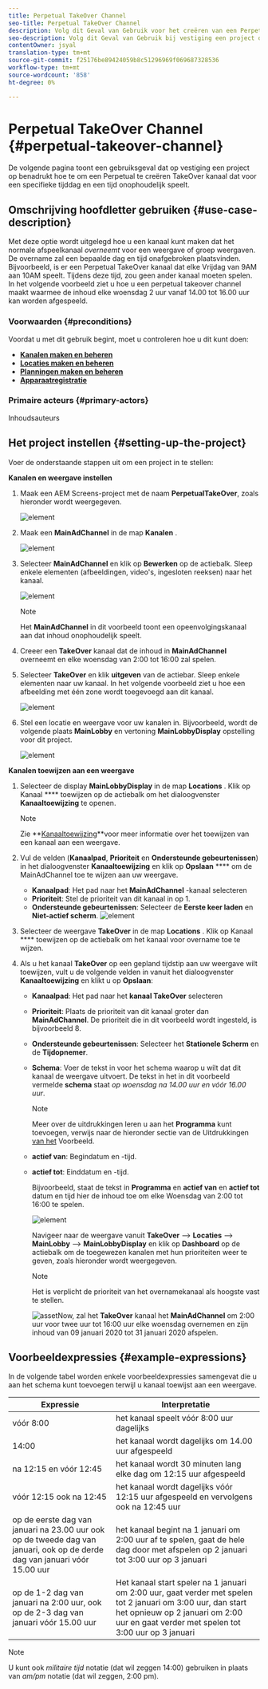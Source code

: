 ```yaml
---
title: Perpetual TakeOver Channel
seo-title: Perpetual TakeOver Channel
description: Volg dit Geval van Gebruik voor het creëren van een Perpetual TakeOver Kanaal.
seo-description: Volg dit Geval van Gebruik bij vestiging een project dat tot een PerpetualTakeOver kanaal leidt dat onophoudelijk voor een specifieke tijddag en een tijd speelt.
contentOwner: jsyal
translation-type: tm+mt
source-git-commit: f25176be89424059b8c51296969f069687328536
workflow-type: tm+mt
source-wordcount: '858'
ht-degree: 0%

---
```



# Perpetual TakeOver Channel {#perpetual-takeover-channel}

De volgende pagina toont een gebruiksgeval dat op vestiging een project op benadrukt hoe te om een Perpetual te creëren TakeOver kanaal dat voor een specifieke tijddag en een tijd onophoudelijk speelt.

## Omschrijving hoofdletter gebruiken {#use-case-description}

Met deze optie wordt uitgelegd hoe u een kanaal kunt maken dat het normale afspeelkanaal *overneemt* voor een weergave of groep weergaven. De overname zal een bepaalde dag en tijd onafgebroken plaatsvinden.
Bijvoorbeeld, is er een Perpetual TakeOver kanaal dat elke Vrijdag van 9AM aan 10AM speelt. Tijdens deze tijd, zou geen ander kanaal moeten spelen. In het volgende voorbeeld ziet u hoe u een perpetual takeover channel maakt waarmee de inhoud elke woensdag 2 uur vanaf 14.00 tot 16.00 uur kan worden afgespeeld.

### Voorwaarden {#preconditions}

Voordat u met dit gebruik begint, moet u controleren hoe u dit kunt doen:

* **[Kanalen maken en beheren](managing-channels.md)**
* **[Locaties maken en beheren](managing-locations.md)**
* **[Planningen maken en beheren](managing-schedules.md)**
* **[Apparaatregistratie](device-registration.md)**

### Primaire acteurs {#primary-actors}

Inhoudsauteurs

## Het project instellen {#setting-up-the-project}

Voer de onderstaande stappen uit om een project in te stellen:

**Kanalen en weergave instellen**

1. Maak een AEM Screens-project met de naam **PerpetualTakeOver**, zoals hieronder wordt weergegeven.

   ![element](assets/p_usecase1.png)

1. Maak een **MainAdChannel** in de map **Kanalen** .

   ![element](assets/p_usecase2.png)

1. Selecteer **MainAdChannel** en klik op **Bewerken** op de actiebalk. Sleep enkele elementen (afbeeldingen, video&#39;s, ingesloten reeksen) naar het kanaal.

   ![element](assets/p_usecase3.png)


   >[!NOTE]
   >Het **MainAdChannel** in dit voorbeeld toont een opeenvolgingskanaal aan dat inhoud onophoudelijk speelt.

1. Creeer een **TakeOver** kanaal dat de inhoud in **MainAdChannel** overneemt en elke woensdag van 2:00 tot 16:00 zal spelen.

1. Selecteer **TakeOver** en klik **uitgeven** van de actiebar. Sleep enkele elementen naar uw kanaal. In het volgende voorbeeld ziet u hoe een afbeelding met één zone wordt toegevoegd aan dit kanaal.

   ![element](assets/p_usecase4.png)

1. Stel een locatie en weergave voor uw kanalen in. Bijvoorbeeld, wordt de volgende plaats **MainLobby** en vertoning **MainLobbyDisplay** opstelling voor dit project.

   ![element](assets/p_usecase5.png)

**Kanalen toewijzen aan een weergave**

1. Selecteer de display **MainLobbyDisplay** in de map **Locations** . Klik op Kanaal **** toewijzen op de actiebalk om het dialoogvenster **Kanaaltoewijzing** te openen.

   >[!NOTE]
   >Zie **[Kanaaltoewijzing](channel-assignment.md)**voor meer informatie over het toewijzen van een kanaal aan een weergave.

1. Vul de velden (**Kanaalpad**, **Prioriteit** en **Ondersteunde gebeurtenissen**) in het dialoogvenster **Kanaaltoewijzing** en klik op **Opslaan** **** om de MainAdChannel toe te wijzen aan uw weergave.

   * **Kanaalpad**: Het pad naar het **MainAdChannel** -kanaal selecteren
   * **Prioriteit**: Stel de prioriteit van dit kanaal in op 1.
   * **Ondersteunde gebeurtenissen**: Selecteer de **Eerste keer laden** en **Niet-actief scherm**.
   ![element](assets/p_usecase6.png)

1. Selecteer de weergave **TakeOver** in de map **Locations** . Klik op Kanaal **** toewijzen op de actiebalk om het kanaal voor overname toe te wijzen.

1. Als u het kanaal **TakeOver** op een gepland tijdstip aan uw weergave wilt toewijzen, vult u de volgende velden in vanuit het dialoogvenster **Kanaaltoewijzing** en klikt u op **Opslaan**:

   * **Kanaalpad**: Het pad naar het **kanaal TakeOver** selecteren
   * **Prioriteit**: Plaats de prioriteit van dit kanaal groter dan **MainAdChannel**. De prioriteit die in dit voorbeeld wordt ingesteld, is bijvoorbeeld 8.
   * **Ondersteunde gebeurtenissen**: Selecteer het **Stationele Scherm** en de **Tijdopnemer**.
   * **Schema**: Voer de tekst in voor het schema waarop u wilt dat dit kanaal de weergave uitvoert. De tekst in het in dit voorbeeld vermelde **schema** staat *op woensdag na 14.00 uur en vóór 16.00 uur*.
      >[!NOTE]
      >Meer over de uitdrukkingen leren u aan het **Programma** kunt toevoegen, verwijs naar de hieronder sectie van de Uitdrukkingen [van het](#example-expressions) Voorbeeld.
   * **actief van**: Begindatum en -tijd.
   * **actief tot**: Einddatum en -tijd.

      Bijvoorbeeld, staat de tekst in **Programma** en **actief van** en **actief tot** datum en tijd hier de inhoud toe om elke Woensdag van 2:00 tot 16:00 te spelen.


      ![element](assets/p_usecase7.png)

      Navigeer naar de weergave vanuit **TakeOver** —> **Locaties** —> **MainLobby** —> **MainLobbyDisplay** en klik op **Dashboard** op de actiebalk om de toegewezen kanalen met hun prioriteiten weer te geven, zoals hieronder wordt weergegeven.

      >[!NOTE]
      >Het is verplicht de prioriteit van het overnamekanaal als hoogste vast te stellen.

      ![asset](assets/p_usecase8.png)Now, zal het **TakeOver** kanaal het **MainAdChannel** om 2:00 uur voor twee uur tot 16:00 uur elke woensdag overnemen en zijn inhoud van 09 januari 2020 tot 31 januari 2020 afspelen.

## Voorbeeldexpressies {#example-expressions}

In de volgende tabel worden enkele voorbeeldexpressies samengevat die u aan het schema kunt toevoegen terwijl u kanaal toewijst aan een weergave.

| **Expressie** | **Interpretatie** |
|---|---|
| vóór 8:00 | het kanaal speelt vóór 8:00 uur dagelijks |
| 14:00 | het kanaal wordt dagelijks om 14.00 uur afgespeeld |
| na 12:15 en vóór 12:45 | het kanaal wordt 30 minuten lang elke dag om 12:15 uur afgespeeld |
| vóór 12:15 ook na 12:45 | het kanaal wordt dagelijks vóór 12:15 uur afgespeeld en vervolgens ook na 12:45 uur |
| op de eerste dag van januari na 23.00 uur ook op de tweede dag van januari, ook op de derde dag van januari vóór 15.00 uur | het kanaal begint na 1 januari om 2:00 uur af te spelen, gaat de hele dag door met afspelen op 2 januari tot 3:00 uur op 3 januari |
| op de 1-2 dag van januari na 2:00 uur, ook op de 2-3 dag van januari vóór 15.00 uur | Het kanaal start speler na 1 januari om 2:00 uur, gaat verder met spelen tot 2 januari om 3:00 uur, dan start het opnieuw op 2 januari om 2:00 uur en gaat verder met spelen tot 3:00 uur op 3 januari |

>[!NOTE]
>
>U kunt ook _militaire tijd_ notatie (dat wil zeggen 14:00) gebruiken in plaats van *am/pm* notatie (dat wil zeggen, 2:00 pm).
